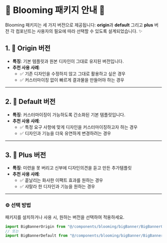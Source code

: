 # 🌸 Blooming 패키지 안내 🌸

Blooming 패키지는 세 가지 버전으로 제공됩니다: **origin**과 **default** 그리고 **plus** 버전 
각 컴포넌트는 사용자의 필요에 따라 선택할 수 있도록 설계되었습니다. ✨

## 1. 🌟 Origin 버전
- **특징**: 기본 템플릿과 원본 디자인이 그대로 유지된 버전입니다.
- **추천 사용 사례**:
    - ✅ 기존 디자인을 수정하지 않고 그대로 활용하고 싶은 경우
    - ✅ 커스터마이징 없이 빠르게 결과물을 만들어야 하는 경우

---

## 2. 🎨 Default 버전
- **특징**: 커스터마이징이 가능하도록 간소화된 기본 템플릿입니다.
- **추천 사용 사례**:
    - ✅ 특정 요구 사항에 맞게 디자인을 커스터마이징하고자 하는 경우
    - ✅ 디자인과 기능을 더욱 유연하게 변경하려는 경우

---

## 3. 🌸 Plus 버전
- **특징**: 미련을 못 버리고 신부에 디자인의견을 듣고 만든 추가템플릿
- **추천 사용 사례**:
  - ✅ 흩날리는 화사한 이팩트 효과를 원하는 경우 
  - ✅ 샤랄라 한 디자인과 기능을 원하는 경우 
---

### ⚙️ 선택 방법
패키지를 설치하거나 사용 시, 원하는 버전을 선택하여 적용하세요.
```js
import BigBannerOrigin from "@/components/blooming/bigBanner/BigBannerOrigin.vue";
// 또는
import BigBannerDefault from "@/components/blooming/bigBanner/BigBannerDefault.vue";